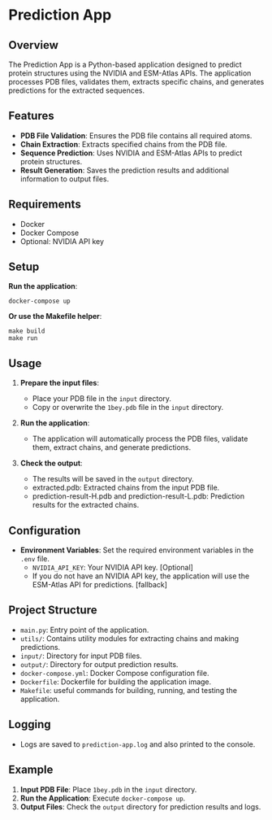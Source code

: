 # Prediction App

## Overview

The Prediction App is a Python-based application designed to predict protein structures using the NVIDIA and ESM-Atlas APIs. The application processes PDB files, validates them, extracts specific chains, and generates predictions for the extracted sequences.

## Features

- **PDB File Validation**: Ensures the PDB file contains all required atoms.
- **Chain Extraction**: Extracts specified chains from the PDB file.
- **Sequence Prediction**: Uses NVIDIA and ESM-Atlas APIs to predict protein structures.
- **Result Generation**: Saves the prediction results and additional information to output files.

## Requirements
- Docker
- Docker Compose
- Optional: NVIDIA API key

## Setup

**Run the application**:
```
docker-compose up
```

**Or use the Makefile helper**:
```
make build
make run
```


## Usage

1. **Prepare the input files**:
    - Place your PDB file in the `input` directory.
    - Copy or overwrite the `1bey.pdb` file in the `input` directory.

2. **Run the application**:
    - The application will automatically process the PDB files, validate them, extract chains, and generate predictions.

3. **Check the output**:
    - The results will be saved in the `output` directory.
    - extracted.pdb: Extracted chains from the input PDB file.
    - prediction-result-H.pdb and prediction-result-L.pdb: Prediction results for the extracted chains.

## Configuration

- **Environment Variables**: Set the required environment variables in the `.env` file.
    - `NVIDIA_API_KEY`: Your NVIDIA API key. [Optional]
    - If you do not have an NVIDIA API key, the application will use the ESM-Atlas API for predictions. [fallback]

## Project Structure

- `main.py`: Entry point of the application.
- `utils/`: Contains utility modules for extracting chains and making predictions.
- `input/`: Directory for input PDB files.
- `output/`: Directory for output prediction results.
- `docker-compose.yml`: Docker Compose configuration file.
- `Dockerfile`: Dockerfile for building the application image.
- `Makefile`: useful commands for building, running, and testing the application.

## Logging

- Logs are saved to `prediction-app.log` and also printed to the console.

## Example

1. **Input PDB File**: Place `1bey.pdb` in the `input` directory.
2. **Run the Application**: Execute `docker-compose up`.
3. **Output Files**: Check the `output` directory for prediction results and logs.
